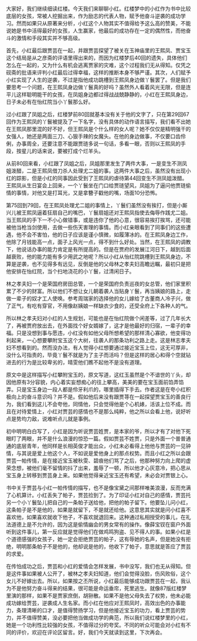 
大家好，我们继续细读红楼。今天我们来聊聊小红。红楼梦中的小红作为书中比较底层的女孩，常被人挖掘出来，作为励志的代表人物，赋予他奋斗逆袭的成功学习。然而如果只从原著来分析，小红这个人物其实不值得给予这么高的赞美，不能说她是书中活得最好的女孩，人生赢家，他最后的成功存在一定的偶然性，而他奋斗的激情和手段其实并不够高级。

首先，小红最后跟贾芸在一起，并跟贾芸探望了被关在玉神庙里的王熙凤、贾宝玉这个结局是从之彦斋的评语里得出来的，而因为红楼梦后40回的遗失，具体他们怎么在一起的，又为什么有机会逃离贾家的灾难，这个过程我们无从得知。仅凭之砚斋的批语来评判小红最后过得幸福，这样的推断本身不够严谨。其次，人们赋予小红实现了人生的逆袭，不过是指他成功跳槽到王熙凤身边做丫鬟罢了。但是我们要思考一个问题，在王熙凤身边做丫鬟真的好吗？虽然外人看着风光无限，但是连平儿这样聪明能干的女孩，在凤姐身边都过得战战兢静静的，小红在王熙凤身边，日子未必有在怡红院当小丫鬟那么好。

过小红跟了凤姐之后，红楼梦前80回就基本没有关于他的文字了，只在第29回67回作为王熙凤的丫鬟被提及了一下名字，没有具体的动作语言描写，我们看不出她在王熙凤那里混的好不好，但王熙凤是个什么样的女人呢？她不仅仅是精明强干的女强人，她还是两面三刀、心狠手辣的女魔头。在他的身边做事，不仅要口齿伶俐，办事周全，还要注意不能跟贾琏多说一句话，多看一眼，否则以王熙凤的手段，按星儿的话来说，要被打成个烂羊头。

从前80回来看，小红跟了凤姐之后，凤姐那里发生了两件大事，一是变生不测凤姐泼醋，二是王熙凤借刀杀人处理尤二姐的事。这两件大事之后，虽然没有出现小红的踪影，但是小红的同事因此受到了王熙凤的虐待第44回变生不测凤姐泼醋。王熙凤从生日宴会上回来，一个丫鬟坐在门口给贾琏望风，凤姐为了逼问他贾琏偷情的事情，对他又是打耳光，又是拿簪子戳他的嘴，场面10分恐怖。

第75回到79回，在王熙凤处理尤二姐的事情上，丫鬟们虽然没有挨打，但是小厮兴儿被王熙凤逼着狂扇自己的嘴巴，丫鬟扇姐还对王熙凤指使去侮辱作践尤二姐。当王熙凤的手下一不小心做错事，或是违你了他的心意，很容易挨打挨骂，还可能被他当枪当剑使用，去做一些伤天害理的事情。而小红亲眼看到了同事们的这些遭遇，他不会不害怕，他的日子应该是谨小慎微，如履薄冰的。在王熙凤身边工作，他除了月钱能高一点，面子上风光一点，得不到什么好处。当然，在王熙凤的调教下，他说话办事的能力肯定是有所提高的。但是在贾府的发展江河日下，越到后面越衰败，他的能力能有多少用武之地呢？所以小红从怡红院跳槽到王熙凤身边，不算是逆袭，也不见得多有远见，反倒是他的父母林之孝夫妇高瞻远瞩，最初只是把他安排在怡红院，当个扫地浇花的小丫鬟，过清闲日子。

林之孝夫妇一个是荣国府房田总管，一个是荣国府负责巡夜的女总管，他们家里积累了不少的财富。所以他们不想让女儿朝着袭人当贴身丫鬟，再当姨娘的路上，走做一辈子的奴才工人使唤。参考周瑞家的选择他的女儿嫁给了古董商人冷子兴，做了正气，有吃有穿官，不用像赵姨娘一样缺衣少食的，还受全府上下各种人的气。

所以林之孝夫妇对小红的人生规划，可能也是在怡红院做个闲差等，过了几年长大了，再被贾府放出去，在外面找个好女婿嫁了，这才是他最好的归宿，一辈子的幸福。只是没想到事与愿违，小红没有如他父母所想希望的那样清心寡欲，他变得功利起来，一心想要攀附宝玉这个大树，往袭人的那条功利之路上走。这是林志孝夫妇不想看到的。然而没办法，有人觉得小红想要通过接近宝玉上位，这无可厚非，没什么可指责的，毕竟丫鬟不就是为了主子而活吗？但是这样的居心和得个空就钻进去的行为是比较卑劣的，晴雯他们瞧不起他不是没有道理。

原文中是这样描写小红攀附宝玉的，原文写道，这红玉虽然是个不谙世的丫头，却因他原有3分容貌，内心着实妄想痴心的往上攀高，美美的要在宝玉面前馅弄馅弄。只是宝玉身边一段人都是伶牙利爪的，哪里插得下手去。作者这是在夸小红积极向上的奋斗意识吗？并不是。假如他后来没有跟贾荨在一起探望贾宝玉的善良行为，我们看到这儿不会夸他，同情他，只会觉得他是个心机婊，活该上位不成。而且在对待爱情上，小红对贾芸的感情也不是那么纯粹，他之所以会看上他，说好听点是势均力敌，说难听点儿就是事例。

初中明明白白写了，小红是因为听说贾芸姓贾，是本家的爷，所以才有了对他下死眼盯了两眼，并不是什么浪漫的惊恐一篇。假如贾芸不姓贾，只是外面一个普普通通的底层青年，他同样是长相英俊才能出众，小红未必看得上他他与贾芸的一见钟情，与其说是爱上他这个人，不如说是爱他身上的那点权势。而且小红之所以会跟贾芸一帕传情，是在接近宝玉被秋雯、碧痕他们骂了之后，他那种努力向上爬的虚荣念想，被他们毫不留情的抖了出来，羞辱了一顿，所以他才心灰意冷，把心思从宝玉身上转移到贾芸身上来。如果他觉得亲近宝玉还有希望，未必会对贾银上心。

书中关于贾芸与小红一帕传情的描写，也不是像宝黛之间那样唯美浪漫，反而充满了心机算计。小红丢失了帕子，贾芸捡到了。为了印证小红对自己的感情，贾芸托另一个小丫鬟坠儿把自己的一条帕子送给他，把他的帕子留下。他要坠儿问小红，这条帕子是不是他的，如果是就留下，不是就还给他。这意思其实就是问小红喜不喜欢他，如果喜欢就收下他子，不喜欢就退回来。这种通过私相授受的事儿，在礼法道德上是不允许的，因为这是偷情幽会的男女常有的操作。像薛宝钗在窗户外面听到这件事儿，第一反应就是觉得他们在做鸡鸣狗盗、见不得人的事。如果小红是个道德感强的女孩子，她一定会拒绝贾芸的帕子，这有辱她的名声，但是她没有拒绝，明明那条帕子不是他的，他却说是他的，他收下了帕子，意思就是答应了贾芸的求爱。

在传怕成功之后，贾芸和小红的爱情会怎样发展，书中没写，我们也无从得知。但是这件事如果被人公开了，被林之孝夫妇知道，他们会觉得没脸，伤风败俗，这个女儿不好嫁出去。所以，如果按之丕所说，小红最后能够成功跟贾芸在一起，我认为不是他努力奋斗得来的结果，很可能是命运垂帘，死里逃生。就像87版红楼梦里演的那样，如果不是贾家庶倒，胡狲散。如果不是他父母失去了权势，他未必能成功嫁给贾芸，逆袭成人生名家。而小红在他应对王熙凤时，高效出色的办事能力，条理清晰的口才，是值得赞扬学习，但是他接近宝玉的功力，看上贾芸的势力，并不值得赞美，没必要把他当做成功学的典范，所以我们说红楼梦里的小红，她是一个功利性比较强的女孩，不值得过分的夸奖。不同的听众可能会对小红有不同的评价，欢迎在评论区留言。好，我们今天就读到这里，下次再会。



